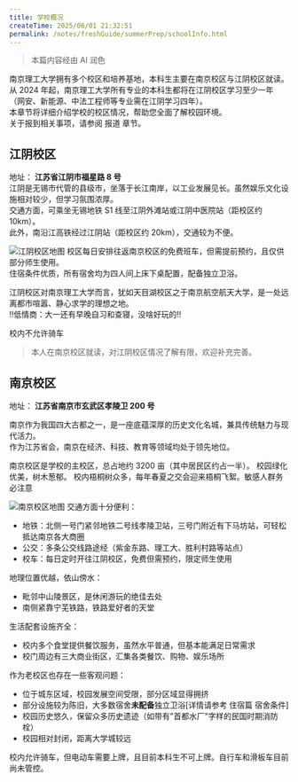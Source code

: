 ```yaml
---
title: 学校概况
createTime: 2025/06/01 21:32:51
permalink: /notes/freshGuide/summerPrep/schoolInfo.html
---
```

>本篇内容经由 AI 润色

南京理工大学拥有多个校区和培养基地，本科生主要在南京校区与江阴校区就读。   
从 2024 年起，南京理工大学所有专业的本科生都将在江阴校区学习至少一年（网安、新能源、中法工程师等专业需在江阴学习四年）。   
本章节将详细介绍学校的校区情况，帮助您全面了解校园环境。   
关于报到相关事项，请参阅 报道 章节。
## 江阴校区
地址： **江苏省江阴市福星路 8 号**  
江阴是无锡市代管的县级市，坐落于长江南岸，以工业发展见长。虽然娱乐文化设施相对较少，但学习氛围浓厚。   
交通方面，可乘坐无锡地铁 S1 线至江阴外滩站或江阴中医院站（距校区约 10km）。  
此外，南沿江高铁经过江阴站（距校区约 20km），交通较为不便。   

![江阴校区地图](\static\map_jiangyin.png)
校区每日安排往返南京校区的免费班车，但需提前预约，且仅供部分师生使用。   
住宿条件优质，所有宿舍均为四人间上床下桌配置，配备独立卫浴。   

江阴校区对南京理工大学而言，犹如天目湖校区之于南京航空航天大学，是一处远离都市喧嚣、静心求学的理想之地。   
!!低情商：大一还有早晚自习和查寝，没啥好玩的!! 

校内不允许骑车

>本人在南京校区就读，对江阴校区情况了解有限，欢迎补充完善。


## 南京校区

地址： **江苏省南京市玄武区孝陵卫 200 号**

南京作为我国四大古都之一，是一座底蕴深厚的历史文化名城，兼具传统魅力与现代活力。   
作为江苏省会，南京在经济、科技、教育等领域均处于领先地位。

南京校区是学校的主校区，总占地约 3200 亩（其中居民区约占一半）。
校园绿化优美，树木葱郁。
校内梧桐树众多，每年春夏之交会迎来梧桐飞絮。敏感人群务必注意


![南京校区地图](https://www.njust.edu.cn/_upload/article/images/94/1f/ed3fcd2140b6bfec94b991439418/26ea8453-b373-4fb4-bb0c-1d8b5772ad0a.jpeg)
交通方面十分便利：
- 地铁：北侧一号门紧邻地铁二号线孝陵卫站，三号门附近有下马坊站，可轻松抵达南京各大商圈
- 公交：多条公交线路途经（紫金东路、理工大、胜利村路等站点）
- 校车：每日定时开往江阴校区，免费但需预约，限定师生使用

地理位置优越，依山傍水：
- 毗邻中山陵景区，是休闲游玩的绝佳去处
- 南侧紧靠宁芜铁路，铁路爱好者的天堂


生活配套设施齐全：
- 校内多个食堂提供餐饮服务，虽然水平普通，但基本能满足日常需求
- 校门周边有三大商业街区，汇集各类餐饮、购物、娱乐场所

作为老校区也存在一些客观问题：
- 位于城东区域，校园发展空间受限，部分区域显得拥挤
- 部分设施较为陈旧，大多数宿舍**未配备**独立卫浴[详情请参考 住宿篇 宿舍条件]
- 校园历史悠久，保留众多历史遗迹（如带有"首都水厂"字样的民国时期消防栓）
- 校园相对封闭，距离大学城较远

校内允许骑车，但电动车需要上牌，且目前本科生不可上牌。自行车和滑板车目前尚未管控。
<CardGrid>
<ImageCard
  image="./static/oldFireHydrant_nanjing.jpg"
  title="民国消火栓"
  description="今天照片中的消火栓上有’首都水厂’字样。南京作为首都已经是上百年前的事情了。     你能找出来这个消火栓在哪吗？"
  href="/"
  author="Light"
  date="2025/01/16"
/>
<ImageCard
  image="./static/nightView_nanjing.jpg"
  title="南京校区夜景"
  description="雨夜，很多梧桐树"
  href="/"
  author="Light"
  date="2025/01/16"
/>
</CardGrid>
